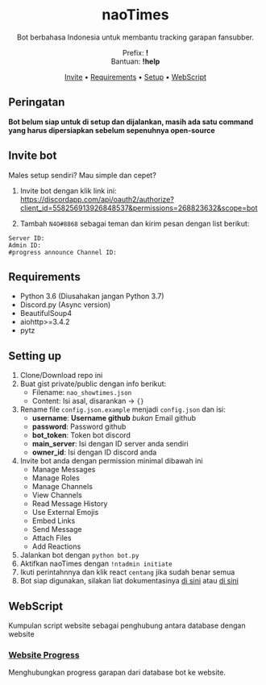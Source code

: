 <h1 align="center">
    naoTimes
</h1>
<p align="center">Bot berbahasa Indonesia untuk membantu tracking garapan fansubber.</p>
<p align="center">Prefix: <b>!</b><br/>Bantuan: <b>!help</b></p>

<p align="center">
  <a href="#invite-bot">Invite</a> •
  <a href="#requirements">Requirements</a> •
  <a href="#setting-up">Setup</a> •
  <a href="#webscript">WebScript</a>
</p>

## Peringatan
**Bot belum siap untuk di setup dan dijalankan, masih ada satu command yang harus dipersiapkan sebelum sepenuhnya open-source**

## Invite bot
Males setup sendiri? Mau simple dan cepet?

1. Invite bot dengan klik link ini: https://discordapp.com/api/oauth2/authorize?client_id=558256913926848537&permissions=268823632&scope=bot

2. Tambah `N4O#8868` sebagai teman dan kirim pesan dengan list berikut:
```
Server ID: 
Admin ID:
#progress announce Channel ID:
```

## Requirements
- Python 3.6 (Diusahakan jangan Python 3.7)
- Discord.py (Async version)
- BeautifulSoup4
- aiohttp>=3.4.2
- pytz

## Setting up
1. Clone/Download repo ini
2. Buat gist private/public dengan info berikut:
    - Filename: `nao_showtimes.json`
    - Content: Isi asal, disarankan -> `{}`
3. Rename file `config.json.example` menjadi `config.json` dan isi:
    - **username**: **Username github** *bukan* Email github
    - **password**: Password github
    - **bot_token**: Token bot discord
    - **main_server**: Isi dengan ID server anda sendiri
    - **owner_id**: Isi dengan ID discord anda
4. Invite bot anda dengan permission minimal dibawah ini
    - Manage Messages
    - Manage Roles
    - Manage Channels
    - View Channels
    - Read Message History
    - Use External Emojis
    - Embed Links
    - Send Message
    - Attach Files
    - Add Reactions
5. Jalankan bot dengan `python bot.py`
6. Aktifkan naoTimes dengan `!ntadmin initiate`
7. Ikuti perintahnnya dan klik react `centang` jika sudah benar semua
8. Bot siap digunakan, silakan liat dokumentasinya [di sini](https://blog.n4o.xyz/blog/naotimes/) atau [di sini](DOKUMENTASI.md)

## WebScript
Kumpulan script website sebagai penghubung antara database dengan website

### [Website Progress](webscript/Website_Progress.md)
Menghubungkan progress garapan dari database bot ke website.